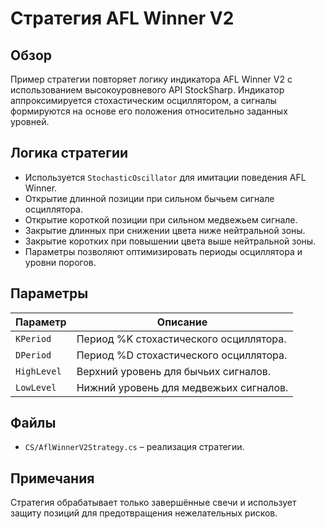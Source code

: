 # Стратегия AFL Winner V2

## Обзор

Пример стратегии повторяет логику индикатора AFL Winner V2 с использованием высокоуровневого API StockSharp. Индикатор аппроксимируется стохастическим осциллятором, а сигналы формируются на основе его положения относительно заданных уровней.

## Логика стратегии

- Используется `StochasticOscillator` для имитации поведения AFL Winner.
- Открытие длинной позиции при сильном бычьем сигнале осциллятора.
- Открытие короткой позиции при сильном медвежьем сигнале.
- Закрытие длинных при снижении цвета ниже нейтральной зоны.
- Закрытие коротких при повышении цвета выше нейтральной зоны.
- Параметры позволяют оптимизировать периоды осциллятора и уровни порогов.

## Параметры

| Параметр   | Описание                                      |
|------------|-----------------------------------------------|
| `KPeriod`  | Период %K стохастического осциллятора.        |
| `DPeriod`  | Период %D стохастического осциллятора.        |
| `HighLevel`| Верхний уровень для бычьих сигналов.          |
| `LowLevel` | Нижний уровень для медвежьих сигналов.        |

## Файлы

- `CS/AflWinnerV2Strategy.cs` – реализация стратегии.

## Примечания

Стратегия обрабатывает только завершённые свечи и использует защиту позиций для предотвращения нежелательных рисков.
